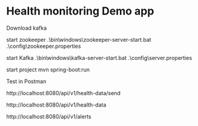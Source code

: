 # Health monitoring Demo app


Download kafka 

start zookeeper
.\bin\windows\zookeeper-server-start.bat .\config\zookeeper.properties

start Kafka
.\bin\windows\kafka-server-start.bat .\config\server.properties


start project
mvn spring-boot:run



Test in Postman

http://localhost:8080/api/v1/health-data/send


http://localhost:8080/api/v1/health-data


http://localhost:8080/api/v1/alerts



